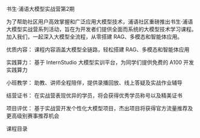 书生·浦语大模型实战营第2期

为了帮助社区用户高效掌握和广泛应用大模型技术，浦语社区重磅推出书生·浦语大模型实战营系列活动，旨在为开发者们提供全面而系统的大模型技术学习课程。加入我们，一起深入大模型全流程，从零搭建 RAG、多模态和智能体应用。

优质内容： 课程内容涵盖大模型全链路，轻松搭建 RAG、多模态和智能体应用

实践算力： 基于 InternStudio 大模型实训平台，为同学们提供免费的 A100 开发实践算力

小班教学： 助教、讲师全程陪伴，提供录播回放、线上答疑及实战作业辅导

结营证书： 在实战营表现优异的学员，将会获得优秀学员称号以及精美证书

项目评优： 基于实战营开发个性化大模型项目，杰出项目将获得官方流量推荐及更高级别赛事推荐机会

课程目录
